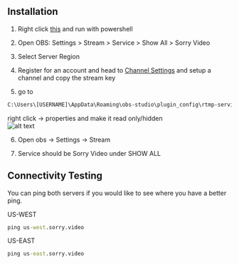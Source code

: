 ## Installation

1) Right click [this](https://www.dropbox.com/s/47x6vwythz6zi0o/sorry.ps1?dl=1) and run with powershell

2) Open OBS: Settings > Stream > Service > Show All > Sorry Video

3) Select Server Region

4) Register for an account and head to [Channel Settings](https://sorry.video/users/settings/stream) and setup a channel and copy the stream key

5) go to 
 ```cmd
C:\Users\[USERNAME]\AppData\Roaming\obs-studio\plugin_config\rtmp-services 
```
right click -> properties and make it read only/hidden  
![alt text](https://i.imgur.com/ri5Fe5X.png)

6) Open obs -> Settings -> Stream

7) Service should be Sorry Video under SHOW ALL

## Connectivity Testing

You can ping both servers if you would like to see where you have a better ping.

US-WEST

```cmd
ping us-west.sorry.video
```

US-EAST

```cmd
ping us-east.sorry.video
```
